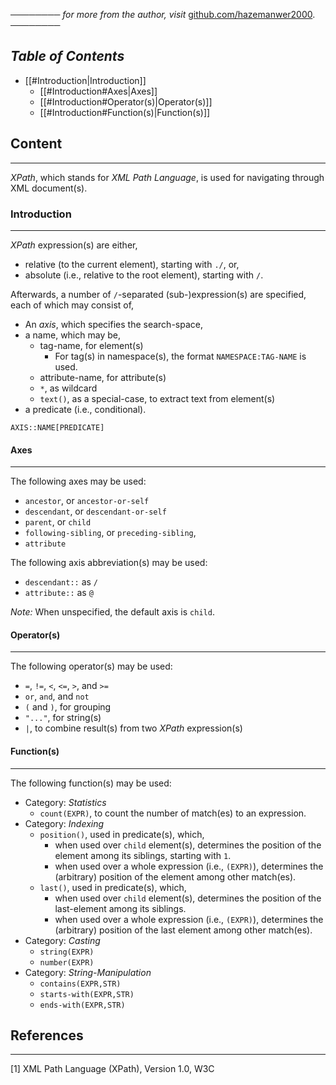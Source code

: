 ──────── *for more from the author, visit* [github.com/hazemanwer2000](https://github.com/hazemanwer2000). ────────
## *Table of Contents*
- [[#Introduction|Introduction]]
	- [[#Introduction#Axes|Axes]]
	- [[#Introduction#Operator(s)|Operator(s)]]
	- [[#Introduction#Function(s)|Function(s)]]
## Content
---
*XPath*, which stands for *XML Path Language*, is used for navigating through XML document(s).
### Introduction
---
*XPath* expression(s) are either,
* relative (to the current element), starting with `./`, or,
* absolute (i.e., relative to the root element), starting with `/`.

Afterwards, a number of `/`-separated (sub-)expression(s) are specified, each of which may consist of,
* An *axis*, which specifies the search-space,
* a name, which may be,
	* tag-name, for element(s)
		* For tag(s) in namespace(s), the format `NAMESPACE:TAG-NAME` is used.
	* attribute-name, for attribute(s)
	* `*`, as wildcard
	* `text()`, as a special-case, to extract text from element(s)
* a predicate (i.e., conditional).

```
AXIS::NAME[PREDICATE]
```
#### Axes
---
The following axes may be used:
* `ancestor`, or `ancestor-or-self`
* `descendant`, or `descendant-or-self`
* `parent`, or `child`
* `following-sibling`, or `preceding-sibling`,
* `attribute`

The following axis abbreviation(s) may be used:
* `descendant::` as `/`
* `attribute::` as `@`

*Note:* When unspecified, the default axis is `child`.
#### Operator(s)
---
The following operator(s) may be used:
* `=`, `!=`, `<`, `<=`, `>`, and `>=`
* `or`, `and`, and `not`
* `(` and `)`, for grouping
* `"..."`, for string(s)
* `|`, to combine result(s) from two *XPath* expression(s)
#### Function(s)
---
The following function(s) may be used:
* Category: *Statistics*
	* `count(EXPR)`, to count the number of match(es) to an expression.
* Category: *Indexing*
	* `position()`, used in predicate(s), which,
		* when used over `child` element(s), determines the position of the element among its siblings, starting with `1`.
		* when used over a whole expression (i.e., `(EXPR)`), determines the (arbitrary) position of the element among other match(es).
	* `last()`, used in predicate(s), which,
		* when used over `child` element(s), determines the position of the last-element among its siblings.
		* when used over a whole expression (i.e., `(EXPR)`), determines the (arbitrary) position of the last element among other match(es).
* Category: *Casting*
	* `string(EXPR)`
	* `number(EXPR)`
* Category: *String-Manipulation*
	* `contains(EXPR,STR)`
	* `starts-with(EXPR,STR)`
	* `ends-with(EXPR,STR)`
## References
---
[1] XML Path Language (XPath), Version 1.0, W3C